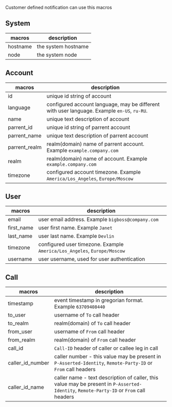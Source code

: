 Customer defined notification can use this macros

## System
macros | description
-------|------------
hostname | the system hostname
node | the system node

## Account
macros | description
-------|------------
id | unique id string of account
language | configured account language, may be different with user language. Example `en-US`, `ru-RU`.
name | unique text description of account
parrent_id | unique id string of parrent account
parrent_name | unique text description of parrent account
parrent_realm | realm(domain) name of parrent account. Example `example.company.com`
realm | realm(domain) name of account. Example `example.company.com`
timezone | configured account timezone. Example `America/Los_Angeles`, `Europe/Moscow`

## User
macros | description
-------|------------
email | user email address. Example `bigboss@company.com`
first_name | user first name. Example `Janet`
last_name | user last name. Example `Devlin`
timezone | configured user timezone. Example `America/Los_Angeles`, `Europe/Moscow`
username | user username, used for user authentication

## Call
macros | description
-------|------------
timestamp | event timestamp in gregorian format. Example `63709408440`
to_user | username of `To` call header
to_realm | realm(domain) of `To` call header
from_user | username of `From` call header
from_realm | realm(domain) of `From` call header
call_id | `Call-ID` header of caller or callee leg in call
caller_id_number | caller number - this value may be present in `P-Asserted-Identity`, `Remote-Party-ID` or `From` call headers
caller_id_name | caller name - text description of caller, this value may be present in `P-Asserted-Identity`, `Remote-Party-ID` or `From` call headers
